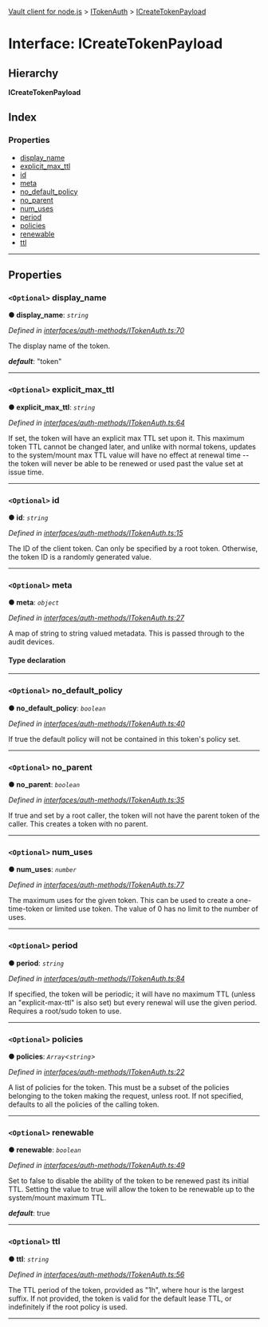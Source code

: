 [Vault client for node.js](../README.md) > [ITokenAuth](../modules/itokenauth.md) > [ICreateTokenPayload](../interfaces/itokenauth.icreatetokenpayload.md)

# Interface: ICreateTokenPayload

## Hierarchy

**ICreateTokenPayload**

## Index

### Properties

* [display_name](itokenauth.icreatetokenpayload.md#display_name)
* [explicit_max_ttl](itokenauth.icreatetokenpayload.md#explicit_max_ttl)
* [id](itokenauth.icreatetokenpayload.md#id)
* [meta](itokenauth.icreatetokenpayload.md#meta)
* [no_default_policy](itokenauth.icreatetokenpayload.md#no_default_policy)
* [no_parent](itokenauth.icreatetokenpayload.md#no_parent)
* [num_uses](itokenauth.icreatetokenpayload.md#num_uses)
* [period](itokenauth.icreatetokenpayload.md#period)
* [policies](itokenauth.icreatetokenpayload.md#policies)
* [renewable](itokenauth.icreatetokenpayload.md#renewable)
* [ttl](itokenauth.icreatetokenpayload.md#ttl)

---

## Properties

<a id="display_name"></a>

### `<Optional>` display_name

**● display_name**: *`string`*

*Defined in [interfaces/auth-methods/ITokenAuth.ts:70](https://github.com/theogravity/vault-client/blob/a3d9e21/src/interfaces/auth-methods/ITokenAuth.ts#L70)*

The display name of the token.

*__default__*: "token"

___
<a id="explicit_max_ttl"></a>

### `<Optional>` explicit_max_ttl

**● explicit_max_ttl**: *`string`*

*Defined in [interfaces/auth-methods/ITokenAuth.ts:64](https://github.com/theogravity/vault-client/blob/a3d9e21/src/interfaces/auth-methods/ITokenAuth.ts#L64)*

If set, the token will have an explicit max TTL set upon it. This maximum token TTL cannot be changed later, and unlike with normal tokens, updates to the system/mount max TTL value will have no effect at renewal time -- the token will never be able to be renewed or used past the value set at issue time.

___
<a id="id"></a>

### `<Optional>` id

**● id**: *`string`*

*Defined in [interfaces/auth-methods/ITokenAuth.ts:15](https://github.com/theogravity/vault-client/blob/a3d9e21/src/interfaces/auth-methods/ITokenAuth.ts#L15)*

The ID of the client token. Can only be specified by a root token. Otherwise, the token ID is a randomly generated value.

___
<a id="meta"></a>

### `<Optional>` meta

**● meta**: *`object`*

*Defined in [interfaces/auth-methods/ITokenAuth.ts:27](https://github.com/theogravity/vault-client/blob/a3d9e21/src/interfaces/auth-methods/ITokenAuth.ts#L27)*

A map of string to string valued metadata. This is passed through to the audit devices.

#### Type declaration

[key: `string`]: `string`

___
<a id="no_default_policy"></a>

### `<Optional>` no_default_policy

**● no_default_policy**: *`boolean`*

*Defined in [interfaces/auth-methods/ITokenAuth.ts:40](https://github.com/theogravity/vault-client/blob/a3d9e21/src/interfaces/auth-methods/ITokenAuth.ts#L40)*

If true the default policy will not be contained in this token's policy set.

___
<a id="no_parent"></a>

### `<Optional>` no_parent

**● no_parent**: *`boolean`*

*Defined in [interfaces/auth-methods/ITokenAuth.ts:35](https://github.com/theogravity/vault-client/blob/a3d9e21/src/interfaces/auth-methods/ITokenAuth.ts#L35)*

If true and set by a root caller, the token will not have the parent token of the caller. This creates a token with no parent.

___
<a id="num_uses"></a>

### `<Optional>` num_uses

**● num_uses**: *`number`*

*Defined in [interfaces/auth-methods/ITokenAuth.ts:77](https://github.com/theogravity/vault-client/blob/a3d9e21/src/interfaces/auth-methods/ITokenAuth.ts#L77)*

The maximum uses for the given token. This can be used to create a one-time-token or limited use token. The value of 0 has no limit to the number of uses.

___
<a id="period"></a>

### `<Optional>` period

**● period**: *`string`*

*Defined in [interfaces/auth-methods/ITokenAuth.ts:84](https://github.com/theogravity/vault-client/blob/a3d9e21/src/interfaces/auth-methods/ITokenAuth.ts#L84)*

If specified, the token will be periodic; it will have no maximum TTL (unless an "explicit-max-ttl" is also set) but every renewal will use the given period. Requires a root/sudo token to use.

___
<a id="policies"></a>

### `<Optional>` policies

**● policies**: *`Array`<`string`>*

*Defined in [interfaces/auth-methods/ITokenAuth.ts:22](https://github.com/theogravity/vault-client/blob/a3d9e21/src/interfaces/auth-methods/ITokenAuth.ts#L22)*

A list of policies for the token. This must be a subset of the policies belonging to the token making the request, unless root. If not specified, defaults to all the policies of the calling token.

___
<a id="renewable"></a>

### `<Optional>` renewable

**● renewable**: *`boolean`*

*Defined in [interfaces/auth-methods/ITokenAuth.ts:49](https://github.com/theogravity/vault-client/blob/a3d9e21/src/interfaces/auth-methods/ITokenAuth.ts#L49)*

Set to false to disable the ability of the token to be renewed past its initial TTL. Setting the value to true will allow the token to be renewable up to the system/mount maximum TTL.

*__default__*: true

___
<a id="ttl"></a>

### `<Optional>` ttl

**● ttl**: *`string`*

*Defined in [interfaces/auth-methods/ITokenAuth.ts:56](https://github.com/theogravity/vault-client/blob/a3d9e21/src/interfaces/auth-methods/ITokenAuth.ts#L56)*

The TTL period of the token, provided as "1h", where hour is the largest suffix. If not provided, the token is valid for the default lease TTL, or indefinitely if the root policy is used.

___

